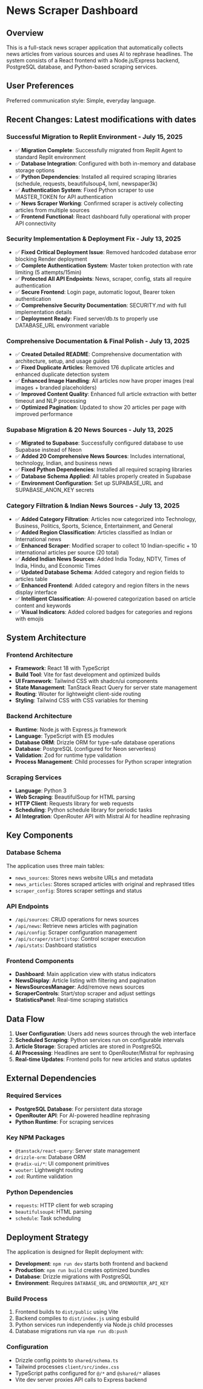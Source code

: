 # News Scraper Dashboard

## Overview

This is a full-stack news scraper application that automatically collects news articles from various sources and uses AI to rephrase headlines. The system consists of a React frontend with a Node.js/Express backend, PostgreSQL database, and Python-based scraping services.

## User Preferences

Preferred communication style: Simple, everyday language.

## Recent Changes: Latest modifications with dates

### Successful Migration to Replit Environment - July 15, 2025
- ✅ **Migration Complete**: Successfully migrated from Replit Agent to standard Replit environment
- ✅ **Database Integration**: Configured with both in-memory and database storage options  
- ✅ **Python Dependencies**: Installed all required scraping libraries (schedule, requests, beautifulsoup4, lxml, newspaper3k)
- ✅ **Authentication System**: Fixed Python scraper to use MASTER_TOKEN for API authentication
- ✅ **News Scraper Working**: Confirmed scraper is actively collecting articles from multiple sources
- ✅ **Frontend Functional**: React dashboard fully operational with proper API connectivity

### Security Implementation & Deployment Fix - July 13, 2025
- ✅ **Fixed Critical Deployment Issue**: Removed hardcoded database error blocking Render deployment
- ✅ **Complete Authentication System**: Master token protection with rate limiting (5 attempts/15min)
- ✅ **Protected All API Endpoints**: News, scraper, config, stats all require authentication
- ✅ **Secure Frontend**: Login page, automatic logout, Bearer token authentication
- ✅ **Comprehensive Security Documentation**: SECURITY.md with full implementation details
- ✅ **Deployment Ready**: Fixed server/db.ts to properly use DATABASE_URL environment variable

### Comprehensive Documentation & Final Polish - July 13, 2025
- ✅ **Created Detailed README**: Comprehensive documentation with architecture, setup, and usage guides
- ✅ **Fixed Duplicate Articles**: Removed 176 duplicate articles and enhanced duplicate detection system
- ✅ **Enhanced Image Handling**: All articles now have proper images (real images + branded placeholders)
- ✅ **Improved Content Quality**: Enhanced full article extraction with better timeout and NLP processing
- ✅ **Optimized Pagination**: Updated to show 20 articles per page with improved performance

### Supabase Migration & 20 News Sources - July 13, 2025
- ✅ **Migrated to Supabase**: Successfully configured database to use Supabase instead of Neon
- ✅ **Added 20 Comprehensive News Sources**: Includes international, technology, Indian, and business news
- ✅ **Fixed Python Dependencies**: Installed all required scraping libraries
- ✅ **Database Schema Applied**: All tables properly created in Supabase
- ✅ **Environment Configuration**: Set up SUPABASE_URL and SUPABASE_ANON_KEY secrets

### Category Filtration & Indian News Sources - July 13, 2025
- ✅ **Added Category Filtration**: Articles now categorized into Technology, Business, Politics, Sports, Science, Entertainment, and General
- ✅ **Added Region Classification**: Articles classified as Indian or International news
- ✅ **Enhanced Scraper**: Modified scraper to collect 10 Indian-specific + 10 international articles per source (20 total)
- ✅ **Added Indian News Sources**: Added India Today, NDTV, Times of India, Hindu, and Economic Times
- ✅ **Updated Database Schema**: Added category and region fields to articles table
- ✅ **Enhanced Frontend**: Added category and region filters in the news display interface
- ✅ **Intelligent Classification**: AI-powered categorization based on article content and keywords
- ✅ **Visual Indicators**: Added colored badges for categories and regions with emojis

## System Architecture

### Frontend Architecture
- **Framework**: React 18 with TypeScript
- **Build Tool**: Vite for fast development and optimized builds
- **UI Framework**: Tailwind CSS with shadcn/ui components
- **State Management**: TanStack React Query for server state management
- **Routing**: Wouter for lightweight client-side routing
- **Styling**: Tailwind CSS with CSS variables for theming

### Backend Architecture
- **Runtime**: Node.js with Express.js framework
- **Language**: TypeScript with ES modules
- **Database ORM**: Drizzle ORM for type-safe database operations
- **Database**: PostgreSQL (configured for Neon serverless)
- **Validation**: Zod for runtime type validation
- **Process Management**: Child processes for Python scraper integration

### Scraping Services
- **Language**: Python 3
- **Web Scraping**: BeautifulSoup for HTML parsing
- **HTTP Client**: Requests library for web requests
- **Scheduling**: Python schedule library for periodic tasks
- **AI Integration**: OpenRouter API with Mistral AI for headline rephrasing

## Key Components

### Database Schema
The application uses three main tables:
- `news_sources`: Stores news website URLs and metadata
- `news_articles`: Stores scraped articles with original and rephrased titles
- `scraper_config`: Stores scraper settings and status

### API Endpoints
- `/api/sources`: CRUD operations for news sources
- `/api/news`: Retrieve news articles with pagination
- `/api/config`: Scraper configuration management
- `/api/scraper/start|stop`: Control scraper execution
- `/api/stats`: Dashboard statistics

### Frontend Components
- **Dashboard**: Main application view with status indicators
- **NewsDisplay**: Article listing with filtering and pagination
- **NewsSourcesManager**: Add/remove news sources
- **ScraperControls**: Start/stop scraper and adjust settings
- **StatisticsPanel**: Real-time scraping statistics

## Data Flow

1. **User Configuration**: Users add news sources through the web interface
2. **Scheduled Scraping**: Python services run on configurable intervals
3. **Article Storage**: Scraped articles are stored in PostgreSQL
4. **AI Processing**: Headlines are sent to OpenRouter/Mistral for rephrasing
5. **Real-time Updates**: Frontend polls for new articles and status updates

## External Dependencies

### Required Services
- **PostgreSQL Database**: For persistent data storage
- **OpenRouter API**: For AI-powered headline rephrasing
- **Python Runtime**: For scraping services

### Key NPM Packages
- `@tanstack/react-query`: Server state management
- `drizzle-orm`: Database ORM
- `@radix-ui/*`: UI component primitives
- `wouter`: Lightweight routing
- `zod`: Runtime validation

### Python Dependencies
- `requests`: HTTP client for web scraping
- `beautifulsoup4`: HTML parsing
- `schedule`: Task scheduling

## Deployment Strategy

The application is designed for Replit deployment with:
- **Development**: `npm run dev` starts both frontend and backend
- **Production**: `npm run build` creates optimized bundles
- **Database**: Drizzle migrations with PostgreSQL
- **Environment**: Requires `DATABASE_URL` and `OPENROUTER_API_KEY`

### Build Process
1. Frontend builds to `dist/public` using Vite
2. Backend compiles to `dist/index.js` using esbuild
3. Python services run independently via Node.js child processes
4. Database migrations run via `npm run db:push`

### Configuration
- Drizzle config points to `shared/schema.ts`
- Tailwind processes `client/src/index.css`
- TypeScript paths configured for `@/*` and `@shared/*` aliases
- Vite dev server proxies API calls to Express backend